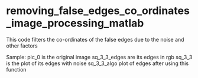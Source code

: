 # removing_false_edges_co_ordinates_image_processing_matlab
This code filters the co-ordinates of the false edges due to the noise and other factors

Sample:
pic_0 is the original image
sq_3_3_edges are its edges in rgb
sq_3_3 is the plot of its edges with noise
sq_3_3_algo plot of edges after using this function
